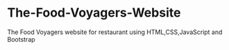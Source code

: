 # The-Food-Voyagers-Website
The Food Voyagers website for restaurant using HTML,CSS,JavaScript and Bootstrap
